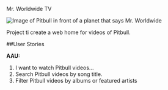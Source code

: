 Mr. Worldwide TV

![Image of Pitbull in front of a planet that says Mr. Worldwide](http://www.pitbullmusic.com/sites/pitbull/files/earthpitfinal23.png)

Project ti create a web home for videos of Pitbull.

##User Stories

**AAU:**

1. I want to watch Pitbull videos...
2. Search Pitbull videos by song title.
3. Filter Pitbull videos by albums or featured artists
